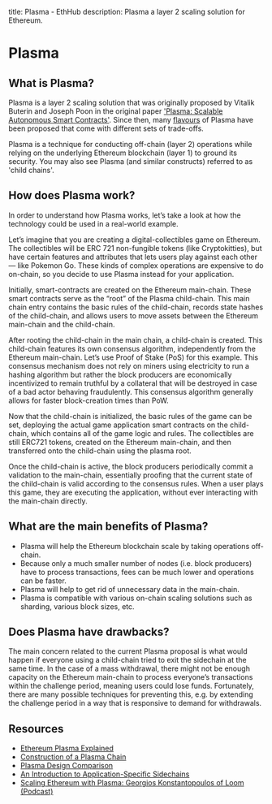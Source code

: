 title: Plasma - EthHub
description: Plasma a layer 2 scaling solution for Ethereum.

# Plasma

## What is Plasma?

Plasma is a layer 2 scaling solution that was originally proposed by Vitalik Buterin and Joseph Poon in the original paper ['Plasma: Scalable Autonomous Smart Contracts'](https://plasma.io/plasma.pdf). Since then, many [flavours](https://ethresear.ch/t/plasma-world-map-the-hitchhiker-s-guide-to-the-plasma/4333) of Plasma have been proposed that come with different sets of trade-offs.

Plasma is a technique for conducting off-chain \(layer 2\) operations while relying on the underlying Ethereum blockchain \(layer 1\) to ground its security. You may also see Plasma \(and similar constructs\) referred to as 'child chains'.

## How does Plasma work?

In order to understand how Plasma works, let’s take a look at how the technology could be used in a real-world example.

Let’s imagine that you are creating a digital-collectibles game on Ethereum. The collectibles will be ERC 721 non-fungible tokens \(like Cryptokitties\), but have certain features and attributes that lets users play against each other — like Pokemon Go. These kinds of complex operations are expensive to do on-chain, so you decide to use Plasma instead for your application.

Initially, smart-contracts are created on the Ethereum main-chain. These smart contracts serve as the “root” of the Plasma child-chain. This main chain entry contains the basic rules of the child-chain, records state hashes of the child-chain, and allows users to move assets between the Ethereum main-chain and the child-chain.

After rooting the child-chain in the main chain, a child-chain is created. This child-chain features its own consensus algorithm, independently from the Ethereum main-chain. Let’s use Proof of Stake \(PoS\) for this example. This consensus mechanism does not rely on miners using electricity to run a hashing algorithm but rather the block producers are economically incentivized to remain truthful by a collateral that will be destroyed in case of a bad actor behaving fraudulently. This consensus algorithm generally allows for faster block-creation times than PoW.

Now that the child-chain is initialized, the basic rules of the game can be set, deploying the actual game application smart contracts on the child-chain, which contains all of the game logic and rules. The collectibles are still ERC721 tokens, created on the Ethereum main-chain, and then transferred onto the child-chain using the plasma root.

Once the child-chain is active, the block producers periodically commit a validation to the main-chain, essentially proofing that the current state of the child-chain is valid according to the consensus rules. When a user plays this game, they are executing the application, without ever interacting with the main-chain directly.

## What are the main benefits of Plasma?

* Plasma will help the Ethereum blockchain scale by taking operations off-chain.
* Because only a much smaller number of nodes \(i.e. block producers\) have to process transactions, fees can be much lower and operations can be faster.
* Plasma will help to get rid of unnecessary data in the main-chain.
* Plasma is compatible with various on-chain scaling solutions such as sharding, various block sizes, etc.

## Does Plasma have drawbacks?

The main concern related to the current Plasma proposal is what would happen if everyone using a child-chain tried to exit the sidechain at the same time. In the case of a mass withdrawal, there might not be enough capacity on the Ethereum main-chain to process everyone’s transactions within the challenge period, meaning users could lose funds. Fortunately, there are many possible techniques for preventing this, e.g. by extending the challenge period in a way that is responsive to demand for withdrawals.

## Resources

* [Ethereum Plasma Explained](https://medium.com/@argongroup/ethereum-plasma-explained-608720d3c60e)
* [Construction of a Plasma Chain](https://blog.omisego.network/construction-of-a-plasma-chain-0x1-614f6ebd1612)
* [Plasma Design Comparison](https://docs.google.com/spreadsheets/d/1Hs1-ddKwLG8xrqIXFrYUJzTEH2SjsATFXhgISG1ypzI/edit#gid=0)
* [An Introduction to Application-Specific Sidechains](https://medium.com/loom-network/million-user-dapps-on-ethereum-an-introduction-to-application-specific-sidechains-c0fdc288c5e5)
* [Scaling Ethereum with Plasma: Georgios Konstantopoulos of Loom \(Podcast\)](https://podcast.ethhub.io/scaling-ethereum-with-plasma-georgios-konstantopoulos-of-loom)

